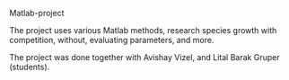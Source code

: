 Matlab-project

The project uses various Matlab methods, research species growth with competition, without, evaluating parameters, and more.

The project was done together with Avishay Vizel, and Lital Barak Gruper (students).
